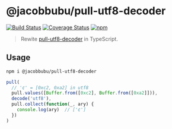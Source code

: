 # @jacobbubu/pull-utf8-decoder

[![Build Status](https://travis-ci.org/jacobbubu/pull-utf8-decoder.svg)](https://travis-ci.org/jacobbubu/pull-utf8-decoder)
[![Coverage Status](https://coveralls.io/repos/github/jacobbubu/pull-utf8-decoder/badge.svg)](https://coveralls.io/github/jacobbubu/pull-utf8-decoder)
[![npm](https://img.shields.io/npm/v/@jacobbubu/pull-utf8-decoder.svg)](https://www.npmjs.com/package/@jacobbubu/pull-utf8-decoder/)

> Rewite [pull-utf8-decoder](https://github.com/pull-stream/pull-utf8-decoder) in TypeScript.

## Usage

```bash
npm i @jacobbubu/pull-utf8-decoder
```

```ts
pull(
  // '¢' = [0xc2, 0xa2] in utf8
  pull.values([Buffer.from([0xc2], Buffer.from([0xa2]])),
  decode('utf8'),
  pull.collect(function(_, ary) {
    console.log(ary)  // ['¢']
  })
)
```
